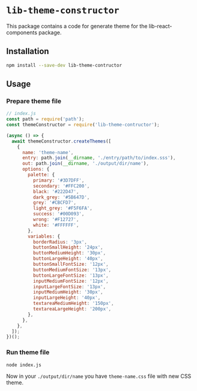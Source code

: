 # `lib-theme-constructor`

This package contains a code for generate theme for the lib-react-components package.

## Installation

```bash
npm install --save-dev lib-theme-contructor
```

## Usage


### Prepare theme file

```js
// index.js
const path = require('path');
const themeConstructor = require('lib-theme-contructor');

(async () => {
  await themeConstructor.createThemes([
    {
      name: 'theme-name',
      entry: path.join(__dirname, './entry/path/to/index.sss'),
      out: path.join(__dirname, './output/dir/name'),
      options: {
        palette: {
          primary: '#3D7DFF',
          secondary: '#FFC200',
          black: '#222D47',
          dark_grey: '#5B647D',
          grey: '#CBCFD7',
          light_grey: '#F5F6FA',
          success: '#00D093',
          wrong: '#F12727',
          white: '#FFFFFF',
        },
        variables: {
          borderRadius: '3px',
          buttonSmallHeight: '24px',
          buttonMediumHeight: '30px',
          buttonLargeHeight: '40px',
          buttonSmallFontSize: '12px',
          buttonMediumFontSize: '13px',
          buttonLargeFontSize: '13px',
          inputMediumFontSize: '12px',
          inputLargeFontSize: '13px',
          inputMediumHeight: '30px',
          inputLargeHeight: '40px',
          textareaMediumHeight: '150px',
          textareaLargeHeight: '200px',
        },
      },
    },
  ]);
})();
```

### Run theme file

```bash
node index.js
```

Now in your `./output/dir/name` you have `theme-name.css` file with new CSS theme.